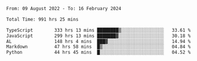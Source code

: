 
<!--START_SECTION:waka-->

```txt
From: 09 August 2022 - To: 16 February 2024

Total Time: 991 hrs 25 mins

TypeScript        333 hrs 13 mins ████████▒░░░░░░░░░░░░░░░░   33.61 %
JavaScript        299 hrs 13 mins ███████▓░░░░░░░░░░░░░░░░░   30.18 %
AL                148 hrs 4 mins  ███▓░░░░░░░░░░░░░░░░░░░░░   14.94 %
Markdown          47 hrs 58 mins  █▒░░░░░░░░░░░░░░░░░░░░░░░   04.84 %
Python            44 hrs 45 mins  █░░░░░░░░░░░░░░░░░░░░░░░░   04.52 %
```

<!--END_SECTION:waka-->











